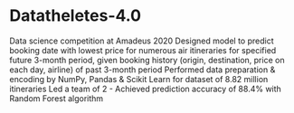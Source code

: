 # Datatheletes-4.0
Data science competition at Amadeus 2020
Designed model to predict booking date with lowest price for numerous air itineraries for specified future 3-month period, given booking history (origin, destination, price on each day, airline) of past 3-month period 
Performed data preparation & encoding by NumPy, Pandas & Scikit Learn for dataset of 8.82 million itineraries
Led a team of 2 - Achieved prediction accuracy of 88.4% with Random Forest algorithm 
